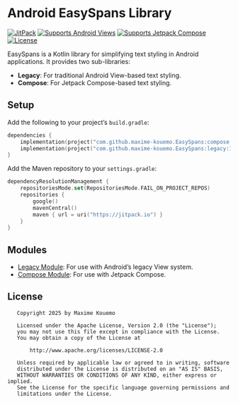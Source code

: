 # Android EasySpans Library

[![JitPack](https://jitpack.io/v/maxime-kouemo/EasySpans.svg)](https://jitpack.io/#maxime-kouemo/EasySpans)
[![Supports Android Views](https://img.shields.io/badge/Platform-Android%20Views-blue.svg)](https://developer.android.com/develop/ui/views/layout/declaring-layout)
[![Supports Jetpack Compose](https://img.shields.io/badge/UI%20Toolkit-Jetpack%20Compose-green.svg)](https://developer.android.com/compose)
[![License](https://img.shields.io/badge/License-Apache%202.0-blue.svg)](https://opensource.org/licenses/Apache-2.0)

EasySpans is a Kotlin library for simplifying text styling in Android applications. It provides two sub-libraries:
- **Legacy**: For traditional Android View-based text styling.
- **Compose**: For Jetpack Compose-based text styling.

## Setup

Add the following to your project’s `build.gradle`:

```kotlin
dependencies {
    implementation(project("com.github.maxime-kouemo.EasySpans:compose:1.0.0"))
    implementation(project("com.github.maxime-kouemo.EasySpans:legacy:1.0.0"))
}
```

Add the Maven repository to your `settings.gradle`:

```kotlin
dependencyResolutionManagement {
    repositoriesMode.set(RepositoriesMode.FAIL_ON_PROJECT_REPOS)
    repositories {
        google()
        mavenCentral()
        maven { url = uri("https://jitpack.io") }
    }
}
```

## Modules

- [Legacy Module](./legacy/README.md): For use with Android’s legacy View system.
- [Compose Module](./compose/README.md): For use with Jetpack Compose.

## License

```
   Copyright 2025 by Maxime Kouemo

   Licensed under the Apache License, Version 2.0 (the "License");
   you may not use this file except in compliance with the License.
   You may obtain a copy of the License at

       http://www.apache.org/licenses/LICENSE-2.0

   Unless required by applicable law or agreed to in writing, software
   distributed under the License is distributed on an "AS IS" BASIS,
   WITHOUT WARRANTIES OR CONDITIONS OF ANY KIND, either express or implied.
   See the License for the specific language governing permissions and
   limitations under the License.
```